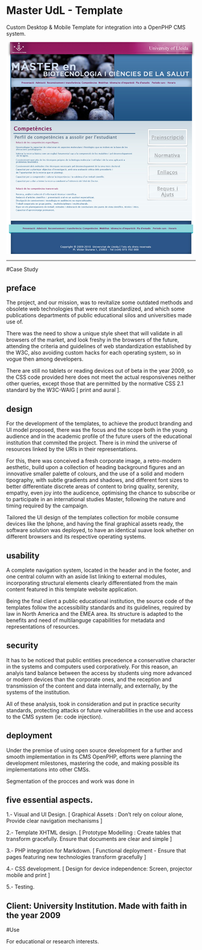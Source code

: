 # Master UdL - Template

Custom Desktop & Mobile Template for integration into a OpenPHP CMS system. 


 ![](https://github.com/delfiramirez/master-udl-2009/blob/master/public/assets/splash.jpg)

------------------------------------------------------------------

#Case Study

preface
------
The project, and our mission, was to revitalize some outdated methods and obsolete web technologies that were not standardized, and which some publications departments of public educational silos and universities made use of.

There was the need to show a unique style sheet that will validate in all browsers of the market, and look freshy in the browsers of the future, attending the criteria and guidelines of web standardization established by the W3C, also avoiding custom hacks for each operating system, so in vogue then among developers. 

There are still no tablets or reading devices out of beta in the year 2009, so the CSS code provided here does not meet the actual responsivenes neither other queries, except those that are permitted by the normative CSS 2.1 standard by the W3C-WAIG [ print and aural ].

design
------
For the development of the templates, to achieve the product branding and UI model proposed, there was the focus and the scope both in the young audience and in the academic profile of the future users of the educational institution that commited the project. There is in mind the universe of resources linked by the URIs in their representations.

For this, there was conceived a fresh corporate image, a retro-modern aesthetic, build upon a collection of heading background figures and an innovative smaller palette of colours, and the use of a solid and modern tipography, with subtle gradients and shadows, and different font sizes to better differentiate discrete areas of content to bring quality, serenity, empathy, even joy into the audicence, optimising the chance to subscribe or to participate in an international studies Master, following the nature and timing required by the campaign.

Tailored the UI design of the templates collection for mobile consume devices like the Iphone, and having the final graphical assets ready, the software solution was deployed, to have an identical suave look whether on different browsers and its respective operating systems.

usability
--------
A complete navigation system, located in the header and in the footer, and one central column with an aside list linking to external modules, incorporating structural elements clearly differentiated from the main content featured in this template website application. 

Being the final client a public educational institution, the source code of the templates follow the accessibility standards and its guidelines, required by law in North America and the EMEA area. Its structure is adapted to the benefits and need of multilanguge capabilities for metadata and representations of resources.

security
-------

It has to be noticed that public entities precedence a conservative character in the systems and computers used corporatively. For this reason, an analyis tand balance between the access by students uing more advanced or modern devices than the corporate ones, and the reception and transmission of the content and data internally, and externally, by the systems of the institution. 

All of these analysis, took in consideration and put in practice security standards, protecting attacks or future vulnerabilities in the use and access to the CMS system (ie: code injection).

deployment
-------

Under the premise of using open source development for a further and smooth implementation in its CMS OpenPHP, efforts were planning the development milestones, mastering the code, and making possible its implementations into other CMSs.

Segmentation of the procces and work was done in

five essential aspects.
--------------------------------------------------------------------------------------------------------------------------


1.- Visual and UI Design. [ Graphical Assets : Don’t rely on colour alone,  Provide clear navigation mechanisms ]

2.- Template XHTML design. [ Prototype Modelling :  Create tables that transform gracefully. Ensure that documents are clear and simple ]

3.- PHP integration for Markdown. [ Functional deployment - Ensure that pages featuring new technologies transform gracefully ]

4.- CSS development. [ Design for device independence: Screen, projector mobile and print ]

5.- Testing.


Client:  University Institution. Made with faith in the year 2009
--------------------------------------------------------------------------------

#Use

For educational or research interests. 

